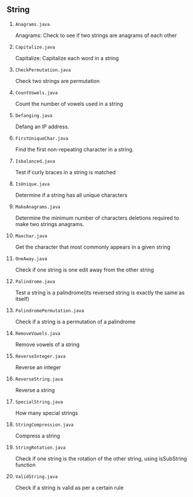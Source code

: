## String

1. `Anagrams.java`

   Anagrams: Check to see if two strings are anagrams of each other

2. `Capitalize.java`

   Capitalize: Capitalize each word in a string

3. `CheckPermutation.java`

   Check two strings are permutation

4. `CountVowels.java`

   Count the number of vowels used in a string

5. `Defanging.java`

   Defang an IP address.

6. `FirstUniqueChar.java`

   Find the first non-repeating character in a string.

7. `Isbalanced.java`

   Test if curly braces in a string is matched

8. `IsUnique.java`

   Determine if a string has all unique characters

9. `MakeAnagrams.java`

   Determine the minimum number of characters deletions required to make two strings anagrams.

10. `Maxchar.java`

    Get the character that most commonly appears in a given string

11. `OneAway.java`

    Check if one string is one edit away from the other string

12. `Palindrome.java`

    Test a string is a palindrome(its reversed string is exactly the same as itself)

13. `PalindromePermutation.java`

    Check if a string is a permutation of a palindrome

14. `RemoveVowels.java`

    Remove vowels of a string

15. `ReverseInteger.java`

    Reverse an integer

16. `ReverseString.java`

    Reverse a string

17. `SpecialString.java`

    How many special strings

18. `StringCompression.java`

    Compress a string

19. `StringRotation.java`

    Check if one string is the rotation of the other string, using isSubString function

20. `ValidString.java`

    Check if a string is valid as per a certain rule
